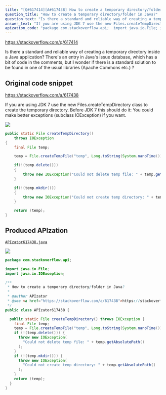 ```yaml
---
title: "[Q#617414][A#617438] How to create a temporary directory/folder in Java?"
question_title: "How to create a temporary directory/folder in Java?"
question_text: "Is there a standard and reliable way of creating a temporary directory inside a Java application? There's an entry in Java's issue database, which has a bit of code in the comments, but I wonder if there is a standard solution to be found in one of the usual libraries (Apache Commons etc.) ?"
answer_text: "If you are using JDK 7 use the new Files.createTempDirectory class to create the temporary directory. Before JDK 7 this should do it: You could make better exceptions (subclass IOException) if you want."
apization_code: "package com.stackoverflow.api;  import java.io.File; import java.io.IOException;  /**  * How to create a temporary directory/folder in Java?  *  * @author APIzator  * @see <a href=\"https://stackoverflow.com/a/617438\">https://stackoverflow.com/a/617438</a>  */ public class APIzator617438 {    public static File createTempDirectory() throws IOException {     final File temp;     temp = File.createTempFile(\"temp\", Long.toString(System.nanoTime()));     if (!(temp.delete())) {       throw new IOException(         \"Could not delete temp file: \" + temp.getAbsolutePath()       );     }     if (!(temp.mkdir())) {       throw new IOException(         \"Could not create temp directory: \" + temp.getAbsolutePath()       );     }     return (temp);   } }"
---
```


https://stackoverflow.com/q/617414

Is there a standard and reliable way of creating a temporary directory inside a Java application? There&#x27;s an entry in Java&#x27;s issue database, which has a bit of code in the comments, but I wonder if there is a standard solution to be found in one of the usual libraries (Apache Commons etc.) ?



## Original code snippet

https://stackoverflow.com/a/617438

If you are using JDK 7 use the new Files.createTempDirectory class to create the temporary directory.
Before JDK 7 this should do it:
You could make better exceptions (subclass IOException) if you want.

<div class="code-logo"><img src="/stackoverflow.png" /></div>

```java
public static File createTempDirectory()
    throws IOException
{
    final File temp;

    temp = File.createTempFile("temp", Long.toString(System.nanoTime()));

    if(!(temp.delete()))
    {
        throw new IOException("Could not delete temp file: " + temp.getAbsolutePath());
    }

    if(!(temp.mkdir()))
    {
        throw new IOException("Could not create temp directory: " + temp.getAbsolutePath());
    }

    return (temp);
}
```

## Produced APIzation

[`APIzator617438.java`](https://github.com/pasqualesalza/apization-temp/raw/main/data/search/APIzator617438.java)

<div class="code-logo"><img src="/apizator.png" /></div>

```java
package com.stackoverflow.api;

import java.io.File;
import java.io.IOException;

/**
 * How to create a temporary directory/folder in Java?
 *
 * @author APIzator
 * @see <a href="https://stackoverflow.com/a/617438">https://stackoverflow.com/a/617438</a>
 */
public class APIzator617438 {

  public static File createTempDirectory() throws IOException {
    final File temp;
    temp = File.createTempFile("temp", Long.toString(System.nanoTime()));
    if (!(temp.delete())) {
      throw new IOException(
        "Could not delete temp file: " + temp.getAbsolutePath()
      );
    }
    if (!(temp.mkdir())) {
      throw new IOException(
        "Could not create temp directory: " + temp.getAbsolutePath()
      );
    }
    return (temp);
  }
}

```